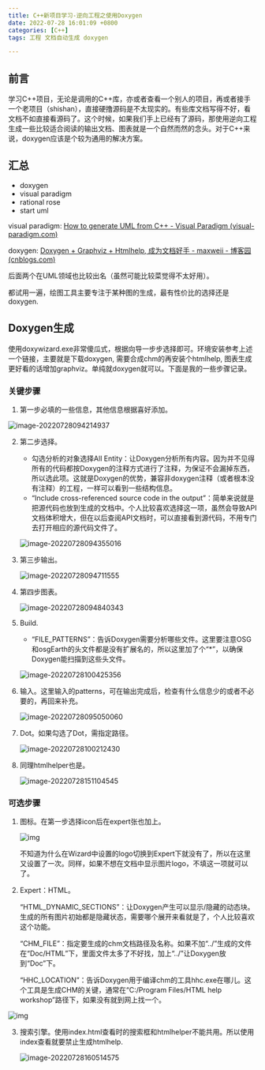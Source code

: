 ```yaml
---
title: C++新项目学习-逆向工程之使用Doxygen
date: 2022-07-28 16:01:09 +0800
categories: [C++]
tags: 工程 文档自动生成 doxygen

---
```


## 前言

学习C++项目，无论是调用的C++库，亦或者查看一个别人的项目，再或者接手一个老项目（shishan），直接硬撸源码是不太现实的。有些库文档写得不好，看文档不如直接看源码了。这个时候，如果我们手上已经有了源码，那使用逆向工程生成一些比较适合阅读的输出文档、图表就是一个自然而然的念头。对于C++来说，doxygen应该是个较为通用的解决方案。

## 汇总

- doxygen
- visual paradigm
- rational rose
- start uml

visual paradigm: [How to generate UML from C++ - Visual Paradigm (visual-paradigm.com)](https://circle.visual-paradigm.com/docs/code-engineering/instant-reverse/how-to-generate-uml-from-cpp/)

doxygen: [Doxygen + Graphviz + Htmlhelp, 成为文档好手 - maxweii - 博客园 (cnblogs.com)](https://www.cnblogs.com/weiqubo/archive/2011/08/30/2159643.html)

后面两个在UML领域也比较出名（虽然可能比较菜觉得不太好用）。

都试用一遍，绘图工具主要专注于某种图的生成，最有性价比的选择还是doxygen.

## Doxygen生成

使用doxywizard.exe非常傻瓜式，根据向导一步步选择即可。环境安装参考上述一个链接，主要就是下载doxygen, 需要合成chm的再安装个htmlhelp, 图表生成更好看的话增加graphviz。单纯就doxygen就可以。下面是我的一些步骤记录。

### 关键步骤

1. 第一步必填的一些信息，其他信息根据喜好添加。

![image-20220728094214937](https://raw.githubusercontent.com/Olimiya/PicBed/main/image-20220728094214937.png)

2. 第二步选择。

   - 勾选分析的对象选择All Entity：让Doxygen分析所有内容。因为并不见得所有的代码都按Doxygen的注释方式进行了注释，为保证不会漏掉东西，所以选此项。这就是Doxygen的优势，兼容非doxygen注释（或者根本没有注释）的工程，一样可以看到一些结构信息。
   - “Include cross-referenced source code in the output”：简单来说就是把源代码也放到生成的文档中。个人比较喜欢选择这一项，虽然会导致API文档体积增大，但在以后查阅API文档时，可以直接看到源代码，不用专门去打开相应的源代码文件了。

   ![image-20220728094355016](https://raw.githubusercontent.com/Olimiya/PicBed/main/image-20220728094355016.png)

3. 第三步输出。

   ![image-20220728094711555](https://raw.githubusercontent.com/Olimiya/PicBed/main/image-20220728094711555.png)

4. 第四步图表。

   ![image-20220728094840343](https://raw.githubusercontent.com/Olimiya/PicBed/main/image-20220728094840343.png)

5. Build.

   - “FILE_PATTERNS”：告诉Doxygen需要分析哪些文件。这里要注意OSG和osgEarth的头文件都是没有扩展名的，所以这里加了个“*”，以确保Doxygen能扫描到这些头文件。

   ![image-20220728100425356](https://raw.githubusercontent.com/Olimiya/PicBed/main/image-20220728100425356.png)

6. 输入。这里输入的patterns，可在输出完成后，检查有什么信息少的或者不必要的，再回来补充。

   ![image-20220728095050060](https://raw.githubusercontent.com/Olimiya/PicBed/main/image-20220728095050060.png)

6. Dot。如果勾选了Dot，需指定路径。

   ![image-20220728100212430](https://raw.githubusercontent.com/Olimiya/PicBed/main/image-20220728100212430.png)

8. 同理htmlhelper也是。

   ![image-20220728151104545](https://raw.githubusercontent.com/Olimiya/PicBed/main/image-20220728151104545.png)

### 可选步骤

1. 图标。在第一步选择icon后在expert张也加上。

   ![img](https://raw.githubusercontent.com/Olimiya/PicBed/main/clip_image002-16589732820631.jpg)

   不知道为什么在Wizard中设置的logo切换到Expert下就没有了，所以在这里又设置了一次。同样，如果不想在文档中显示图片logo，不填这一项就可以了。

2. Expert：HTML。

   “HTML_DYNAMIC_SECTIONS”：让Doxygen产生可以显示/隐藏的动态块。生成的所有图片初始都是隐藏状态，需要哪个展开来看就是了，个人比较喜欢这个功能。

   “CHM_FILE”：指定要生成的chm文档路径及名称。如果不加“../”生成的文件在“Doc/HTML”下，里面文件太多了不好找，加上“../”让Doxygen放到“Doc”下。

   “HHC_LOCATION”：告诉Doxygen用于编译chm的工具hhc.exe在哪儿。这个工具是生成CHM的关键，通常在“C:/Program Files/HTML help workshop”路径下，如果没有就到网上找一个。

![img](https://raw.githubusercontent.com/Olimiya/PicBed/main/clip_image002-16589734221812.jpg)

3. 搜索引擎。使用index.html查看时的搜索框和htmlhelper不能共用。所以使用index查看就要禁止生成htmlhelp.

   ![image-20220728160514575](https://raw.githubusercontent.com/Olimiya/PicBed/main/image-20220728160514575.png)

   
